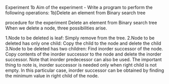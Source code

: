 Experiment 1b
Aim of the experiment - Write a program to perform the following operations:
1b)Delete an element from Binary search tree

procedure for the experiment Delete an element from Binary search tree
When we delete a node, three possibilities arise.

1.Node to be deleted is leaf: Simply remove from the tree.
2.Node to be deleted has only one child: Copy the child to the node and delete the child
3.Node to be deleted has two children: Find inorder successor of the node. Copy contents of the inorder successor to the node and delete the inorder successor.
Note that inorder predecessor can also be used. The important thing to note is, inorder successor is needed only when right child is not empty.
In this particular case, inorder successor can be obtained by finding the minimum value in right child of the node.

